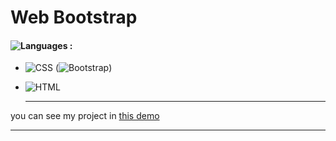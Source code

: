 # Web Bootstrap

#### ![Languages](https://img.shields.io/github/languages/count/zeynab-jalalian/Web--Bootstrap-) :
 - ![CSS](https://img.shields.io/badge/Css-blue) (![Bootstrap](https://img.shields.io/badge/Bootstrap-purple))
 - ![HTML](https://img.shields.io/badge/Html-orange)
 
   
   ---
 you can see my project in [this demo](https://zeynab-jalalian.github.io/Web--Bootstrap-/)
  ___
